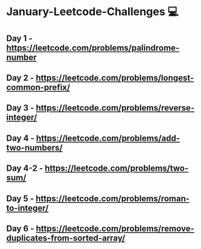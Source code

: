 # January-Leetcode-Challenges 💻

## Day 1 - https://leetcode.com/problems/palindrome-number

## Day 2 - https://leetcode.com/problems/longest-common-prefix/

## Day 3 - https://leetcode.com/problems/reverse-integer/

## Day 4 - https://leetcode.com/problems/add-two-numbers/

## Day 4-2 - https://leetcode.com/problems/two-sum/

## Day 5 - https://leetcode.com/problems/roman-to-integer/

## Day 6 - https://leetcode.com/problems/remove-duplicates-from-sorted-array/
